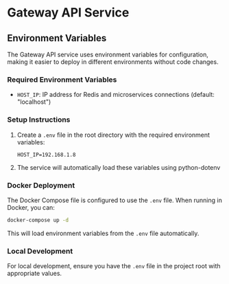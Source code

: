 # Gateway API Service

## Environment Variables

The Gateway API service uses environment variables for configuration, making it easier to deploy in different environments without code changes.

### Required Environment Variables

- `HOST_IP`: IP address for Redis and microservices connections (default: "localhost")

### Setup Instructions

1. Create a `.env` file in the root directory with the required environment variables:
   ```
   HOST_IP=192.168.1.8
   ```

2. The service will automatically load these variables using python-dotenv

### Docker Deployment

The Docker Compose file is configured to use the `.env` file. When running in Docker, you can:

```bash
docker-compose up -d
```

This will load environment variables from the `.env` file automatically.

### Local Development

For local development, ensure you have the `.env` file in the project root with appropriate values.
